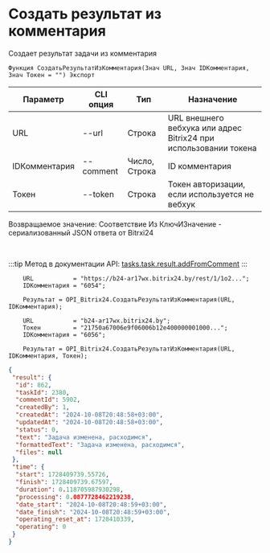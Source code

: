 ﻿---
sidebar_position: 7
---

# Создать результат из комментария
 Создает результат задачи из комментария



`Функция СоздатьРезультатИзКомментария(Знач URL, Знач IDКомментария, Знач Токен = "") Экспорт`

  | Параметр | CLI опция | Тип | Назначение |
  |-|-|-|-|
  | URL | --url | Строка | URL внешнего вебхука или адрес Bitrix24 при использовании токена |
  | IDКомментария | --comment | Число, Строка | ID комментария |
  | Токен | --token | Строка | Токен авторизации, если используется не вебхук |

  
  Возвращаемое значение:   Соответствие Из КлючИЗначение - сериализованный JSON ответа от Bitrxi24

<br/>

:::tip
Метод в документации API: [tasks.task.result.addFromComment](https://dev.1c-bitrix.ru/rest_help/tasks/task/tasks/tasks_task_result_addFromComment.php)
:::
<br/>


```bsl title="Пример кода"
    URL           = "https://b24-ar17wx.bitrix24.by/rest/1/1o2...";
    IDКомментария = "6054";

    Результат = OPI_Bitrix24.СоздатьРезультатИзКомментария(URL, IDКомментария);

    URL           = "b24-ar17wx.bitrix24.by";
    Токен         = "21750a67006e9f06006b12e400000001000...";
    IDКомментария = "6056";

    Результат = OPI_Bitrix24.СоздатьРезультатИзКомментария(URL, IDКомментария, Токен);
```
    



```json title="Результат"
{
 "result": {
  "id": 862,
  "taskId": 2380,
  "commentId": 5902,
  "createdBy": 1,
  "createdAt": "2024-10-08T20:48:58+03:00",
  "updatedAt": "2024-10-08T20:48:58+03:00",
  "status": 0,
  "text": "Задача изменена, расходимся",
  "formattedText": "Задача изменена, расходимся",
  "files": null
 },
 "time": {
  "start": 1728409739.55726,
  "finish": 1728409739.67597,
  "duration": 0.118705987930298,
  "processing": 0.0877728462219238,
  "date_start": "2024-10-08T20:48:59+03:00",
  "date_finish": "2024-10-08T20:48:59+03:00",
  "operating_reset_at": 1728410339,
  "operating": 0
 }
}
```
